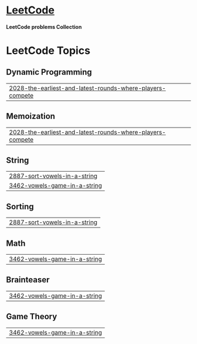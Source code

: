 # [LeetCode](https://leetcode.com/)
#### LeetCode problems Collection

<!---LeetCode Topics Start-->
# LeetCode Topics
## Dynamic Programming
|  |
| ------- |
| [2028-the-earliest-and-latest-rounds-where-players-compete](https://github.com/anubhavsingh04/LeetCode/tree/master/2028-the-earliest-and-latest-rounds-where-players-compete) |
## Memoization
|  |
| ------- |
| [2028-the-earliest-and-latest-rounds-where-players-compete](https://github.com/anubhavsingh04/LeetCode/tree/master/2028-the-earliest-and-latest-rounds-where-players-compete) |
## String
|  |
| ------- |
| [2887-sort-vowels-in-a-string](https://github.com/anubhavsingh04/LeetCode/tree/master/2887-sort-vowels-in-a-string) |
| [3462-vowels-game-in-a-string](https://github.com/anubhavsingh04/LeetCode/tree/master/3462-vowels-game-in-a-string) |
## Sorting
|  |
| ------- |
| [2887-sort-vowels-in-a-string](https://github.com/anubhavsingh04/LeetCode/tree/master/2887-sort-vowels-in-a-string) |
## Math
|  |
| ------- |
| [3462-vowels-game-in-a-string](https://github.com/anubhavsingh04/LeetCode/tree/master/3462-vowels-game-in-a-string) |
## Brainteaser
|  |
| ------- |
| [3462-vowels-game-in-a-string](https://github.com/anubhavsingh04/LeetCode/tree/master/3462-vowels-game-in-a-string) |
## Game Theory
|  |
| ------- |
| [3462-vowels-game-in-a-string](https://github.com/anubhavsingh04/LeetCode/tree/master/3462-vowels-game-in-a-string) |
<!---LeetCode Topics End-->